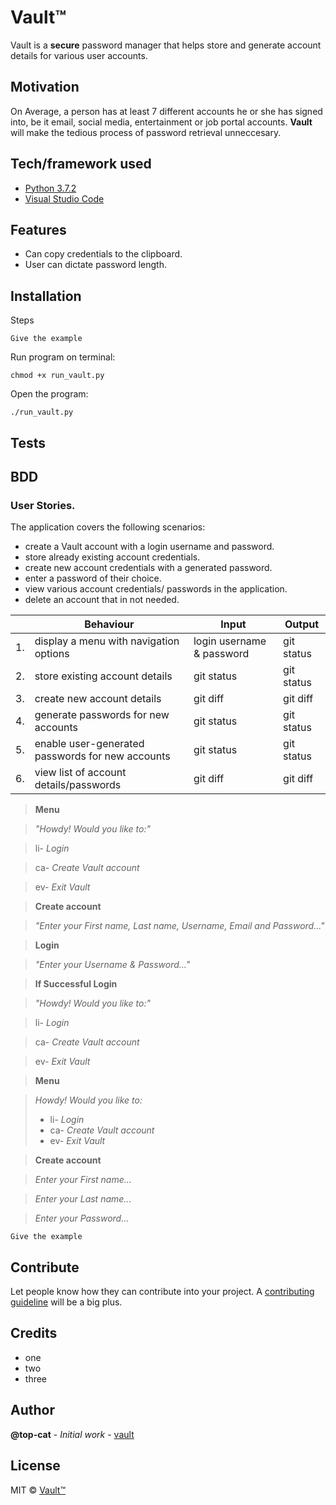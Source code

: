 # Vault™

Vault is a **secure** password manager that helps store and generate account details for various user accounts.  

## Motivation

On Average, a person has at least 7 different accounts he or she has signed into, be it email, social media, entertainment or job portal accounts. **Vault** will make the tedious process of password retrieval unneccesary.

## Tech/framework used

- [Python 3.7.2](https://www.python.org/)
- [Visual Studio Code](https://code.visualstudio.com/)


## Features
- Can copy credentials to the clipboard.
- User can dictate password length.

## Installation
Steps

```
Give the example
```

Run program on terminal:

```
chmod +x run_vault.py
```

Open the program:

```
./run_vault.py
```


## Tests

## BDD

### User Stories.
The application covers the following scenarios:
* create a Vault account with a login username and password.
* store already existing account credentials.
* create new account credentials with a generated password.
* enter a password of their choice.
* view various account credentials/ passwords in the application.
* delete an account that in not needed. 


|     | Behaviour    |          Input                 | Output    | 
|--- | ---         |     ---      |          --- |
|  1. | display a menu with navigation options    | login username & password      | git status    |
|  2. | store existing account details   | git status     | git status    |
|  3. | create new account details      | git diff       | git diff      |
|  4. | generate passwords for new accounts   | git status     | git status    |
|  5. | enable user-generated passwords for new accounts  | git status     | git status    |
|  6. | view list of account details/passwords| git diff       | git diff      |




> **Menu**

> *"Howdy! Would you like to:"*

> li- *Login*

> ca- *Create Vault account*

> ev- *Exit Vault*

> **Create account**

> *"Enter your First name, Last name, Username, Email and Password..."*

> **Login**

> *"Enter your Username & Password..."*

> **If Successful Login**

> *"Howdy! Would you like to:"*

> li- *Login*

> ca- *Create Vault account*

> ev- *Exit Vault*

> **Menu**

> *Howdy! Would you like to:*
> - li- *Login*
> - ca- *Create Vault account*
> - ev- *Exit Vault*

> **Create account**

> *Enter your First name...*

> *Enter your Last name...*

> *Enter your Password...*

```
Give the example
```

## Contribute

Let people know how they can contribute into your project. A [contributing guideline](https://github.com/zulip/zulip-electron/blob/master/CONTRIBUTING.md) will be a big plus.

## Credits
* one
* two
* three

## Author

**@top-cat** - *Initial work* - [vault](https://github.com/tc-mwangi/Vault)

## License
MIT © [Vault™]()